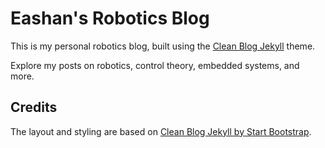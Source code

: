 # Eashan's Robotics Blog

This is my personal robotics blog, built using the [Clean Blog Jekyll](https://github.com/BlackrockDigital/startbootstrap-clean-blog-jekyll) theme.

Explore my posts on robotics, control theory, embedded systems, and more.

## Credits

The layout and styling are based on [Clean Blog Jekyll by Start Bootstrap](https://github.com/BlackrockDigital/startbootstrap-clean-blog-jekyll).
